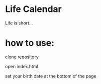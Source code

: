 # Life Calendar

Life is short...


# how to use:
clone repository

open index.html

set your birth date at the bottom of the page